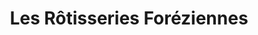 ---
title: "Les Rôtisseries Foréziennes"
url: /saint-chamond/les-rotisseries-foreziennes/
shop: boucherie
---